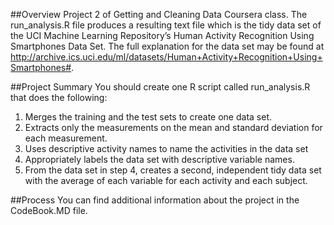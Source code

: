 ##Overview
Project 2 of Getting and Cleaning Data Coursera class.  The run_analysis.R file produces a resulting text file which is the tidy data set of the UCI Machine Learning Repository’s Human Activity Recognition Using Smartphones Data Set. The full explanation for the data set may be found at http://archive.ics.uci.edu/ml/datasets/Human+Activity+Recognition+Using+Smartphones#.


##Project Summary
You should create one R script called run_analysis.R that does the following: 
1. Merges the training and the test sets to create one data set.
2. Extracts only the measurements on the mean and standard deviation for each measurement. 
3. Uses descriptive activity names to name the activities in the data set
4. Appropriately labels the data set with descriptive variable names. 
5. From the data set in step 4, creates a second, independent tidy data set with the average of each variable for each activity and each subject.

##Process
You can find additional information about the project in the CodeBook.MD file.
